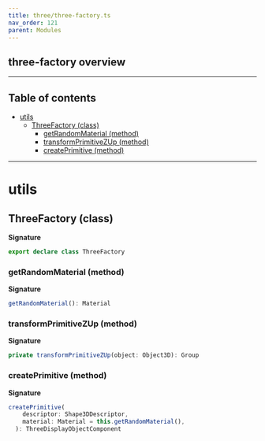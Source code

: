 ```yaml
---
title: three/three-factory.ts
nav_order: 121
parent: Modules
---
```


## three-factory overview

---

<h2 class="text-delta">Table of contents</h2>

- [utils](#utils)
  - [ThreeFactory (class)](#threefactory-class)
    - [getRandomMaterial (method)](#getrandommaterial-method)
    - [transformPrimitiveZUp (method)](#transformprimitivezup-method)
    - [createPrimitive (method)](#createprimitive-method)

---

# utils

## ThreeFactory (class)

**Signature**

```ts
export declare class ThreeFactory
```

### getRandomMaterial (method)

**Signature**

```ts
getRandomMaterial(): Material
```

### transformPrimitiveZUp (method)

**Signature**

```ts
private transformPrimitiveZUp(object: Object3D): Group
```

### createPrimitive (method)

**Signature**

```ts
createPrimitive(
    descriptor: Shape3DDescriptor,
    material: Material = this.getRandomMaterial(),
  ): ThreeDisplayObjectComponent
```
